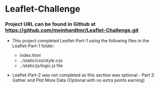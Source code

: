 # Leaflet-Challenge

### Project URL can be found in Github at https://github.com/meinhardtmr/Leaflet-Challenge.git

- This project completed Leaflet-Part-1 using the following files in the Leaflet-Part-1 folder:
    - index.html
    - ../static/css/style.css
    - ../static/js/logic.js file

- Leaflet-Part-2 was not completed as this section was optional
        - Part 2: Gather and Plot More Data (Optional with no extra points earning)
        



